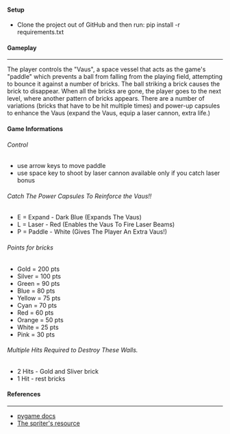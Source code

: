 #### Setup

- Clone the project out of GitHub and then run:
    pip install -r requirements.txt

#### Gameplay
--------
The player controls the "Vaus", a space vessel that acts as the game's "paddle" which prevents a ball from falling from the playing field, attempting to bounce it against a number of bricks. The ball striking a brick causes the brick to disappear. When all the bricks are gone, the player goes to the next level, where another pattern of bricks appears. There are a number of variations (bricks that have to be hit multiple times) and power-up capsules to enhance the Vaus (expand the Vaus, equip a laser cannon, extra life.)

#### Game Informations

###### Control
- use arrow keys to move paddle
- use space key to shoot by laser cannon available only if you catch laser bonus

###### Catch The Power Capsules To Reinforce the Vaus!!

- E = Expand - Dark Blue (Expands The Vaus)
- L = Laser - Red (Enables the Vaus To Fire Laser Beams)
- P = Paddle - White (Gives The Player An Extra Vaus!)

###### Points for bricks

- Gold = 200 pts
- Silver = 100 pts
- Green = 90 pts
- Blue = 80 pts
- Yellow = 75 pts
- Cyan = 70 pts
- Red = 60 pts
- Orange = 50 pts
- White = 25 pts
- Pink = 30 pts

###### Multiple Hits Required to Destroy These Walls.

- 2 Hits - Gold and Sliver brick
- 1 Hit - rest bricks


#### References
-------
- [pygame docs](https://www.pygame.org/docs/)
- [The spriter's resource](https://www.spriters-resource.com/)